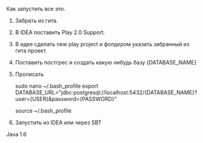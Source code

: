 Как запустить все это.

1. Забрать из гита.
2. В IDEA поставить Play 2.0 Support.
3. В идее сделать new play project и фолдером указать забранный из гита проект.
4. Поставить постгрес и создать какую нибудь базу {DATABASE_NAME}
5. Прописать

    sudo nano ~/.bash_profile
        export DATABASE_URL="jdbc:postgresql://localhost:5432/{DATABASE_NAME}?user={USER}&password={PASSWORD}"

    source ~/.bash_profile

6. Запустить из IDEA или через SBT


Java 1.6